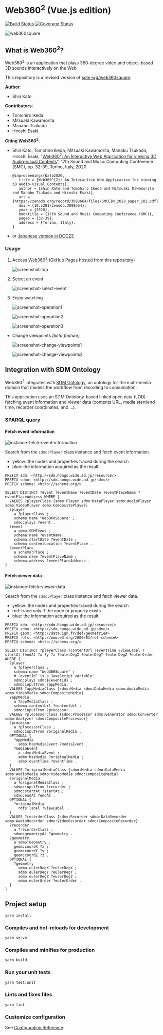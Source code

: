 # Web360<sup>2</sup> (Vue.js edition)

[![Build Status](https://travis-ci.org/sdm-wg/web360square-vue.svg?branch=master)](https://travis-ci.org/sdm-wg/web360square-vue)
[![Coverage Status](https://coveralls.io/repos/github/sdm-wg/web360square-vue/badge.svg?branch=master)](https://coveralls.io/github/sdm-wg/web360square-vue?branch=master)

![web360square](https://user-images.githubusercontent.com/38515249/94381906-cef69500-0175-11eb-9ab6-f10183f8bffb.png)

## What is Web360<sup>2</sup>?

Web360<sup>2</sup> is an application that plays 360-degree video and object-based 3D sounds interactively on the Web.

This repository is a revised version of [sdm-wg/web360square](https://github.com/sdm-wg/web360square).

**Author**:

- Shin Kato

**Contributors**:

- Tomohiro Ikeda
- Mitsuaki Kawamorita
- Manabu Tsukada
- Hiroshi Esaki

**Citing Web360<sup>2</sup>**:
- Shin Kato, Tomohiro Ikeda, Mitsuaki Kawamorita, Manabu Tsukada, Hiroshi Esaki, "[Web360<sup>2</sup>: An Interactive Web Application for viewing 3D Audio-visual Contents](https://zenodo.org/record/3898664/files/SMCCIM_2020_paper_102.pdf)", 17th Sound and Music Computing Conference (SMC), pp. 32-39, Torino, Italy, 2020.

      @inproceedings{Kato2020,
         title = {Web360^{2}: An Interactive Web Application for viewing 3D Audio-visual Contents},
         author = {Shin Kato and Tomohiro Ikeda and Mitsuaki Kawamorita and Manabu Tsukada and Hiroshi Esaki},
         url = {https://zenodo.org/record/3898664/files/SMCCIM_2020_paper_102.pdf},
         doi = {10.5281/zenodo.3898664},
         year = {2020},
         booktitle = {17th Sound and Music Computing Conference (SMC)},
         pages = {32-39},
         address = {Torino, Italy},
      }
- or [Japanese version in DCC23](https://ipsj.ixsq.nii.ac.jp/ej/?action=pages_view_main&active_action=repository_view_main_item_detail&item_id=200081&item_no=1&page_id=13&block_id=8)

### Usage

1. Access [Web360<sup>2</sup>](https://sdm-wg.github.io/web360square-vue/) (GitHub Pages hosted from this repository)

   ![screenshot-top](https://user-images.githubusercontent.com/38515249/94395386-8a312500-019a-11eb-98c2-fe004968b4c4.png)

2. Select an event

   ![screenshot-select-event](https://user-images.githubusercontent.com/38515249/94395605-ff9cf580-019a-11eb-9afa-f25a23e61060.png)

3. Enjoy watching

   ![screenshot-operation1](https://user-images.githubusercontent.com/38515249/94438198-bf109c80-01d9-11eb-92f9-f1c10fbbcaab.png)

   ![screenshot-operation2](https://user-images.githubusercontent.com/38515249/94395909-ac777280-019b-11eb-840d-2dffcd69acc5.png)

   ![screenshot-operation3](https://user-images.githubusercontent.com/38515249/94395912-aed9cc80-019b-11eb-8c42-16e828e85fb7.png)

- Change viewpoints _(beta feature)_

  ![screenshot-change-viewpoints1](https://user-images.githubusercontent.com/38515249/94438386-0303a180-01da-11eb-9126-6083dc4d23f5.png)

  ![screenshot-change-viewpoints2](https://user-images.githubusercontent.com/38515249/94396132-3a535d80-019c-11eb-9a76-986c5046d1a2.png)

## Integration with SDM Ontology

Web360<sup>2</sup> integrates with [SDM Ontology](https://sdm.wide.ad.jp/sdmo/), an ontology for the multi-media domain that models the workflow from recording to consumption.

This application uses an SDM Ontology-based linked open data (LOD):
fetching event information and viewer data (contents URL, media start/end time, recorder coordinates, and ...).

### SPARQL query

#### Fetch event information

![instance-fetch-event-information](https://user-images.githubusercontent.com/38515249/94400749-91f5c700-01a4-11eb-9558-7e0ffe16e476.png)

Search from the `sdmo:Player` class instance and fetch event information.

- yellow: the nodes and properties traced during the search
- blue: the information acquired as the result

```event.sparql
PREFIX sdm: <http://sdm.hongo.wide.ad.jp/resource/>
PREFIX sdmo: <http://sdm.hongo.wide.ad.jp/sdmo/>
PREFIX schema: <http://schema.org/>

SELECT DISTINCT ?event ?eventName ?eventDate ?eventPlaceName ?eventPlaceAddress WHERE {
  VALUES ?playerClass {sdmo:Player sdmo:DataPlayer sdmo:AudioPlayer sdmo:VideoPlayer sdmo:CompositePlayer}
  ?player
    a ?playerClass ;
    schema:name "Web360Square" ;
    sdmo:plays ?event .
  ?event
    a sdmo:SDMEvent ;
    schema:name ?eventName ;
    schema:startDate ?eventDate ;
    schema:contentLocation ?eventPlace .
  ?eventPlace
    a schema:Place ;
    schema:name ?eventPlaceName ;
    schema:address ?eventPlaceAddress .
}
```

#### Fetch viewer data

![instance-fetch-viewer-data](https://user-images.githubusercontent.com/38515249/94400759-97531180-01a4-11eb-9aa0-cf4b81536c03.png)

Search from the `sdmo:Player` class instance and fetch viewer data.

- yellow: the nodes and properties traced during the search
- red: trace only if the node or property exists
- blue: the information acquired as the result

```viewer.sparql
PREFIX sdm: <http://sdm.hongo.wide.ad.jp/resource/>
PREFIX sdmo: <http://sdm.hongo.wide.ad.jp/sdmo/>
PREFIX geom: <http://data.ign.fr/def/geometrie#>
PREFIX rdfs: <http://www.w3.org/2000/01/rdf-schema#>
PREFIX schema: <http://schema.org/>

SELECT DISTINCT ?playerClass ?contentUrl ?eventTime ?viewLabel ?startAt ?endAt ?x ?y ?z ?eulerDegX ?eulerDegY ?eulerDegZ ?eulerOrder WHERE {
  ?player
    a ?playerClass ;
    schema:name "Web360Square" ;
    # `eventId` is a JavaScript variable!
    sdmo:plays sdm:${eventId} ;
    sdmo:inputFrom ?appMedia.
  VALUES ?appMediaClass {sdmo:Media sdmo:DataMedia sdmo:AudioMedia sdmo:VideoMedia sdmo:CompositeMedia}
  ?appMedia
    a ?appMediaClass ;
    schema:contentUrl ?contentUrl ;
    sdmo:inputFrom ?processor .
  VALUES ?plocessorClass {sdmo:Processor sdmo:Generator sdmo:Converter sdmo:Analyzer sdmo:CompositeProcessor}
  ?processor
    a ?plocessorClass ;
    sdmo:inputFrom ?originalMedia .
  OPTIONAL {
    ?appMedia
      sdmo:hasMediaEvent ?mediaEvent .
    ?mediaEvent
      a sdmo:MediaEvent ;
      sdmo:hasMedia ?originalMedia ;
      sdmo:eventTime ?eventTime .
  }
  VALUES ?originalMediaClass {sdmo:Media sdmo:DataMedia sdmo:AudioMedia sdmo:VideoMedia sdmo:CompositeMedia}
  ?originalMedia
    a ?originalMediaClass ;
    sdmo:inputFrom ?recorder ;
    sdmo:startAt ?startAt ;
    sdmo:endAt ?endAt .
  OPTIONAL {
    ?originalMedia
      rdfs:label ?viewLabel .
  }
  VALUES ?recorderClass {sdmo:Recorder sdmo:DataRecorder sdmo:AudioRecorder sdmo:VideoRecorder sdmo:CompositeRecorder}
  ?recorder
    a ?recorderClass ;
    sdmo:geometryAt ?geometry .
  ?geometry
    a sdmo:Geometry ;
    geom:coordX ?x ;
    geom:coordY ?y ;
    geom:coordZ ?z .
  OPTIONAL {
    ?geometry
      sdmo:eulerDegX ?eulerDegX ;
      sdmo:eulerDegY ?eulerDegY ;
      sdmo:eulerDegZ ?eulerDegZ ;
      sdmo:eulerOrder ?eulerOrder .
  }
}
```

## Project setup

```
yarn install
```

### Compiles and hot-reloads for development

```
yarn serve
```

### Compiles and minifies for production

```
yarn build
```

### Run your unit tests

```
yarn test:unit
```

### Lints and fixes files

```
yarn lint
```

### Customize configuration

See [Configuration Reference](https://cli.vuejs.org/config/).
